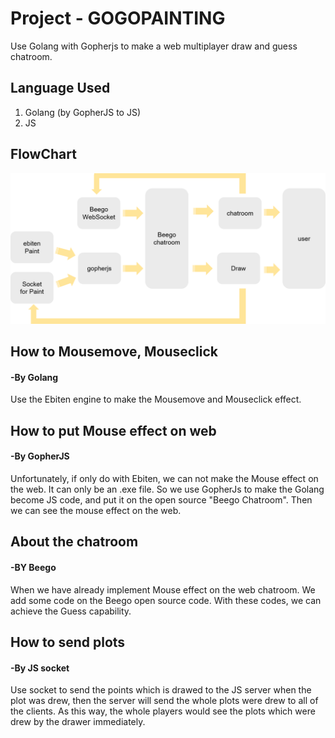 # Project - GOGOPAINTING
Use Golang with Gopherjs to make a web multiplayer draw and guess chatroom.

## Language Used
1. Golang (by GopherJS to JS)
2. JS

## FlowChart
![image](https://github.com/F74046501/gogopainting/blob/master/GOGOPAINTING%20Flow%20chart.png)

## How to Mousemove, Mouseclick
#### -By Golang
Use the Ebiten engine to make the Mousemove and Mouseclick effect.

## How to put Mouse effect on web
#### -By GopherJS
Unfortunately, if only do with Ebiten, we can not make the Mouse effect on the web. It can only be an .exe file. So we use GopherJs to make the Golang become JS code, and put it on the open source "Beego Chatroom". Then we can see the mouse effect on the web.

## About the chatroom
#### -BY Beego
When we have already implement Mouse effect on the web chatroom. We add some code on the Beego open source code. With these codes, we can achieve the Guess capability.

## How to send plots
#### -By JS socket
Use socket to send the points which is drawed to the JS server when the plot was drew, then the server will send the whole plots were drew to all of the clients. As this way, the whole players would see the plots which were drew by the drawer immediately.
